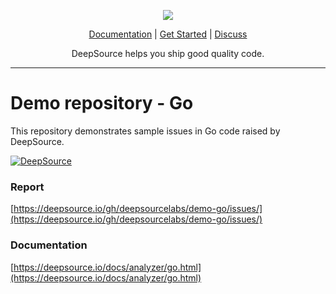 <p align="center">
  <img src="https://deepsource.io/images/logo-wordmark-dark.svg" />
</p>

<p align="center">
  <a href="https://deepsource.io/docs/">Documentation</a> |
  <a href="https://deepsource.io/signup/">Get Started</a> |
  <a href="https://discuss.deepsource.io/">Discuss</a>
</p>

<p align="center">
  DeepSource helps you ship good quality code.
</p>

</p>

---

# Demo repository - Go

This repository demonstrates sample issues in Go code raised by DeepSource.

[![DeepSource](https://static.deepsource.io/deepsource-badge-light-mini.svg)](https://deepsource.io/gh/deepsourcelabs/demo-go/?ref=repository-badge)

### Report

[https://deepsource.io/gh/deepsourcelabs/demo-go/issues/](https://deepsource.io/gh/deepsourcelabs/demo-go/issues/)

### Documentation

[https://deepsource.io/docs/analyzer/go.html](https://deepsource.io/docs/analyzer/go.html)
